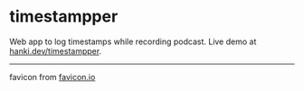 # timestampper

Web app to log timestamps while recording podcast. Live demo at [hanki.dev/timestampper](https://hanki.dev/timestampper).

---

favicon from [favicon.io](https://../favicon.io)
